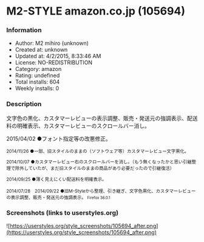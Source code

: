 # M2-STYLE amazon.co.jp (105694)

### Information
- Author: M2 mihiro (unknown)
- Created at: unknown
- Updated at: 4/2/2015, 8:33:46 AM
- License: NO-REDISTRIBUTION
- Category: amazon
- Rating: undefined
- Total installs: 604
- Weekly installs: 0


### Description
文字色の黒化、カスタマーレビューの表示調整、販売・発送元の強調表示、配送料の明確表示、カスタマーレビューのスクロールバー消し。

2015/04/02
●フォント指定等の改悪修正。

<small>
2014/11/26
●一部、旧スタイルのままの（ソフトウェア等）カスタマーレビュー文字黒化。

2014/10/07
●カスタマーレビュー右のスクロールバーを消し。（もう無くなったかと思い引継整理で除外していたが、まだ旧スタイルのままの商品があり必要だったので引継復活）

2014/09/25
●薄く見えにくい配送料を明確表示。

2014/07/28　2014/09/22
●旧M-Styleから整理、引き継ぎ、文字色黒化、カスタマーレビューの表示調整、販売・発送元の強調表示。
<small>Firefox 36.0.1</small>
</small>


### Screenshots (links to userstyles.org)
![https://userstyles.org/style_screenshots/105694_after.png](https://userstyles.org/style_screenshots/105694_after.png)


